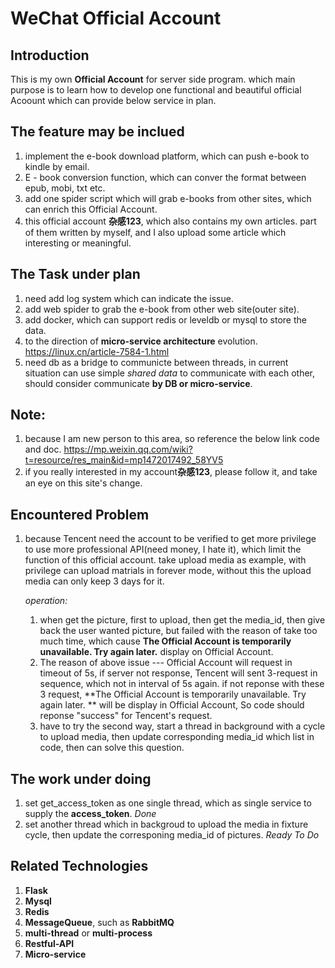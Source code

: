 # WeChat Official Account
## Introduction

This is my own **Official Account** for server side program. which main purpose is to learn how to develop one functional and beautiful official Acoount which can provide below service in plan.

## The feature may be inclued

1. implement the e-book download platform, which can push e-book to kindle by email.
2. E - book conversion function, which can conver the format between epub, mobi, txt etc.
3. add one spider script which will grab e-books from other sites, which can enrich this Official Account.
4. this official account **杂感123**, which also contains my own articles. part of them written by myself, and I also upload some article which interesting or meaningful.

## The Task under plan

1. need add log system which can indicate the issue.
2. add web spider to grab the e-book from other web site(outer site).
3. add docker, which can support redis or leveldb or mysql to store the data. 
4. to the direction of **micro-service architecture** evolution. https://linux.cn/article-7584-1.html
5. need db as a bridge to communicte between threads, in current situation can use simple *shared data* to communicate with each other, should consider communicate **by DB or micro-service**.  


## Note:
1. because I am new person to this area, so reference the below link code and doc.
   https://mp.weixin.qq.com/wiki?t=resource/res_main&id=mp1472017492_58YV5
2. if you really interested in my account**杂感123**, please follow it, and take an eye on this site's change.

## Encountered Problem
1. because Tencent need the account to be verified to get more privilege to use more professional API(need money, I hate it), which limit the function of this official account. take upload media as example, with privilege can upload matrials in forever mode, without this the upload media can only keep 3 days for it.

   *operation:*

   1. when get the picture, first to upload, then get the media_id, then give back the user wanted picture, but failed with the reason of take too much time, which cause **The Official Account is temporarily unavailable. Try again later.** display on Official Account.
   2. The reason of above issue --- Official Account will request in timeout of 5s, if server not response, Tencent will sent 3-request in sequence, which not in interval of 5s again. if not reponse with these 3 request, **The Official Account is temporarily unavailable. Try again later. ** will be display in Official Account, So code should reponse "success" for Tencent's request.
   3. have to try the second way, start a thread in background with a cycle to upload media, then update corresponding media_id which list in code, then can solve this question.

## The work under doing

1. set get_access_token as one single thread, which as single service to supply the **access_token**. *Done*
2. set another thread which in backgroud to upload the media in fixture cycle, then update the corresponing media_id of pictures. *Ready To Do*

## Related Technologies

1. **Flask**
2. **Mysql**
3. **Redis**
4. **MessageQueue**, such as **RabbitMQ**
5. **multi-thread** or **multi-process**
6. **Restful-API**
7. **Micro-service**